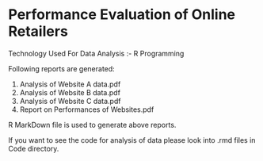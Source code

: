 # Performance Evaluation of Online Retailers

Technology Used For Data Analysis :- R Programming

Following reports are generated:

1. Analysis of Website A data.pdf
2. Analysis of Website B data.pdf
3. Analysis of Website C data.pdf
4. Report on Performances of Websites.pdf

R MarkDown file is used to generate above reports.

If you want to see the code for analysis of data please look into .rmd files in Code directory.

